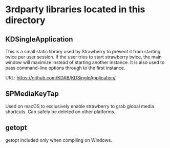 3rdparty libraries located in this directory
============================================

KDSingleApplication
-----------------
This is a small static library used by Strawberry to prevent it from starting twice per user session.
If the user tries to start strawberry twice, the main window will maximize instead of starting another instance.
It is also used to pass command-line options through to the first instance.

URL: https://github.com/KDAB/KDSingleApplication/


SPMediaKeyTap
-------------
Used on macOS to exclusively enable strawberry to grab global media shortcuts.
Can safely be deleted on other platforms.


getopt
------
getopt included only when compiling on Windows.
